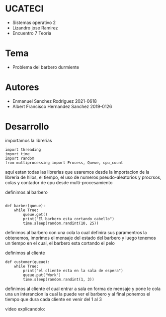 # UCATECI
- Sistemas operativo 2
- Lizandro jose Ramirez
- Encuentro 7 Teoria

# Tema
- Problema del barbero durmiente

# Autores
- Enmanuel Sanchez Rodriguez 2021-0618
- Albert Francisco Hernandez Sanchez 2019-0126

# Desarrollo

importamos la librerias 
~~~
import threading
import time
import random
from multiprocessing import Process, Queue, cpu_count
~~~

aqui estan todas las librerias que usaremos desde la importacion de la libreria de hilos, el tiempo, el uso de numeros pseudo-aleatorios
y procrsos, colas y contador de cpu desde multi-procesamiento

definimos al barbero
~~~

def barber(queue):
    while True:
        queue.get()
        print("El barbero esta cortando cabello")
        time.sleep(random.randint(10, 25)) 
~~~

definimos al barbero con una cola la cual definira sus paramentros la obtenemos, imprimos el mensaje del estado del barbero y luego tenemos un tiempo
en el cual, el barbero esta cortando el pelo

definimos al cliente
~~~
def customer(queue):
    while True:
	    print("el cliente esta en la sala de espera")
	    queue.put('Work')
	    time.sleep(random.randint(1, 3))

~~~

definimos al cliente el cual entrar a sala en forma de mensaje y pone le cola una un interancion la cual la puede ver el barbero y al final ponemos 
el tiempo que dura cada cliente en venir del 1 al 3

video explicandolo: 
